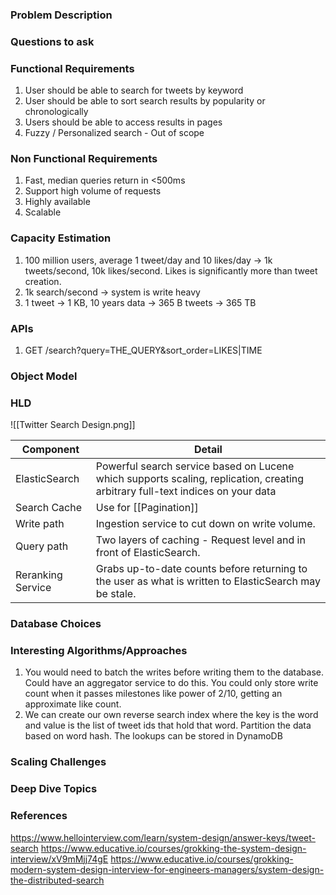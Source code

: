 ### Problem Description


### Questions to ask


### Functional Requirements
1. User should be able to search for tweets by keyword
2. User should be able to sort search results by popularity or chronologically
3. Users should be able to access results in pages 
4. Fuzzy / Personalized search - Out of scope

### Non Functional Requirements
1. Fast, median queries return in <500ms
2. Support high volume of requests
3. Highly available 
4. Scalable

### Capacity Estimation
1. 100 million users, average 1 tweet/day and 10 likes/day -> 1k tweets/second, 10k likes/second. Likes is significantly more than tweet creation. 
2. 1k search/second -> system is write heavy
3. 1 tweet -> 1 KB, 10 years data -> 365 B tweets -> 365 TB

### APIs
1. GET /search?query=THE_QUERY&sort_order=LIKES|TIME

### Object Model


### HLD
![[Twitter Search Design.png]]

| Component         | Detail                                                                                                                         |
| ----------------- | ------------------------------------------------------------------------------------------------------------------------------ |
| ElasticSearch     | Powerful search service based on Lucene which supports scaling, replication, creating arbitrary full-text indices on your data |
| Search Cache      | Use for [[Pagination]]                                                                                                         |
| Write path        | Ingestion service to cut down on write volume.                                                                                 |
| Query path        | Two layers of caching - Request level and in front of ElasticSearch.                                                           |
| Reranking Service | Grabs up-to-date counts before returning to the user as what is written to ElasticSearch may be stale.                         |

### Database Choices


### Interesting Algorithms/Approaches
1. You would need to batch the writes before writing them to the database. Could have an aggregator service to do this. You could only store write count when it passes milestones like power of 2/10, getting an approximate like count. 
2. We can create our own reverse search index where the key is the word and value is the list of tweet ids that hold that word. Partition the data based on word hash. The lookups can be stored in DynamoDB

### Scaling Challenges


### Deep Dive Topics


### References
https://www.hellointerview.com/learn/system-design/answer-keys/tweet-search
https://www.educative.io/courses/grokking-the-system-design-interview/xV9mMjj74gE
https://www.educative.io/courses/grokking-modern-system-design-interview-for-engineers-managers/system-design-the-distributed-search